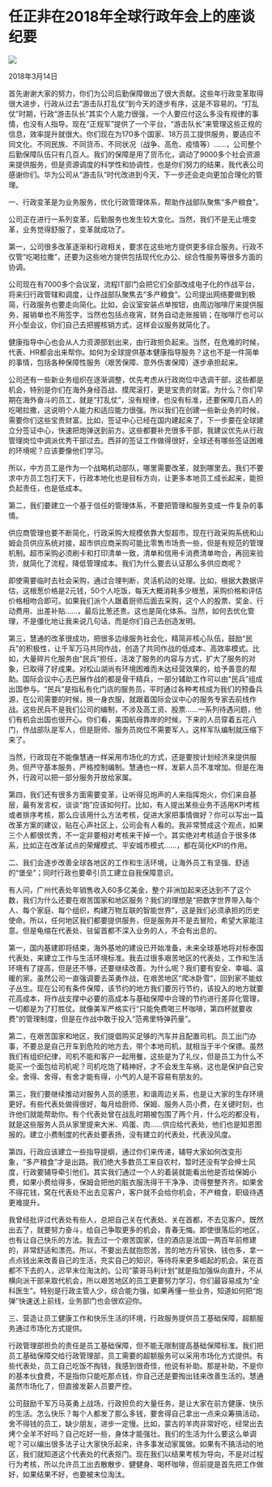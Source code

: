 # 任正非在2018年全球行政年会上的座谈纪要
<img class="pv" src="https://api.visitor.plantree.me/visitor-badge/pv?namespace=plantree.me&key=renzhengfei-speeches/任正非在2018年全球行政年会上的座谈纪要.md">


2018年3月14日



首先谢谢大家的努力，你们为公司后勤保障做出了很大贡献。这些年行政变革取得很大进步，行政从过去“游击队打乱仗”到今天的逐步有序，这是不容易的。“打乱仗”时期，行政“游击队长”其实个人能力很强，一个人要应付这么多没有规律的事情，也没有人指导。现在“正规军”提供了一个平台，“游击队长”来管理这些正规的信息，效率提升就很大。你们现在为170多个国家、18万员工提供服务，要适应不同文化、不同民族、不同货币、不同状况（战争、高危、疫情等）……，公司整个后勤保障队伍只有几百人。我们的保障是用了货币化，调动了9000多个社会资源来提供服务，但是资源调度的科学性和协调性，也是你们努力的结果，我代表公司感谢你们。华为公司从“游击队”时代改进到今天，下一步还会走向更加合理化的管理。

一、行政变革是为业务服务，优化行政管理体系，帮助作战部队聚焦“多产粮食”。

公司正在进行一系列变革，后勤服务也发生较大变化。当然，我们不是无止境变革，业务觉得舒服了，变革就成功了。

第一，公司很多改革逐渐和行政相关，要求在这些地方提供更多综合服务。行政不仅管“吃喝拉撒”，还要为这些地方提供包括现代化办公、综合性服务等很多方面的协调。

公司现在有7000多个会议室，流程IT部门会把它们全部改成电子化的作战平台，将来归行政管辖和调度，让作战部队聚焦去“多产粮食”。公司提出网络要做到极简，行政服务也要走向简化。比如，会议室安装点单按钮，由周边咖啡厅来提供服务，报销单也不用签字，当然也包括点夜宵，财务自动走账报销；在咖啡厅也可以开小型会议，你们自己去把握核销方式，这样会议服务就简化了。

健康指导中心也会从人力资源部划出来，由行政担负起来。当然，在危难的时候，代表、HR都会出来帮你。如何为全球提供基本健康指导服务？这也不是一件简单的事情，包括各种保障性服务（艰苦保障、意外伤害保障）逐步承担起来。

公司还有一些新业务组织在逐渐调整，优先考虑从行政岗位中选调干部，这些都是机会，特别是你们在海外身经百战、摸爬滚打，更是宝贵的财富。为什么？你们早期在海外奋斗的员工，就是“打乱仗”，没有规律，也没有标准，还要保障几百人的吃喝拉撒，这说明个人能力和适应能力很强。所以我们在创建一些新业务的时候，需要你们这些宝贵财富。比如，签证中心已经在国内建起来了，下一步要在全球建立分签证中心，快速把炮弹送到前方。这些都要补充很多干部，我建议优先从行政管理岗位中调派优秀干部过去。西非的签证工作做得很好，全球还有哪些签证困难的环境呢？应该要像他们学习。

所以，中方员工是作为一个战略机动部队，哪里需要改革，就到哪里去。我们不要求中方员工包打天下，行政本地化也是目标方向，让更多本地员工成长起来，能担负起责任，也是低成本。

第二，我们要建立一个基于信任的管理体系，不要把管理和服务变成一件复杂的事情。

供应商管理也要不断简化，行政采购大规模依靠大型超市。现在行政采购系统和山姆会员供应系统对接，超市供应商采购可能比零售市场贵一些，但是有规范的管理机制。超市采购必须刷卡和打印清单一致，清单和信用卡消费清单吻合，再回来验货，就简化了流程，降低管理成本。我们为什么要去认证那么多供应商呢？

即使需要临时去社会采购，通过合理判断，灵活机动的处理。比如，根据大数据评估，这根葱价格是2元钱，50个人吃饭，每天大概消耗多少根葱，采购价格和评估价格相吻合即可。如果我们派个人跟着厨师后面去采购，这个人的股票、奖金、行动费用、出差补贴……，最后比葱还贵。这也是简化体系。当然，如何去优化管理，不是僵化地让我来说几句话，而是你们自己去创造发明。

第三，慧通的改革很成功，把很多边缘服务社会化，精简非核心队伍，鼓励“民兵”的积极性，让千军万马共同作战，创造了共同作战的低成本、高效率模式。比如，大量碎片化服务由“民兵”担任，活泼了服务的内容与方式，扩大了服务的对象，已取得了好成果。对松山湖尚有环境困难而未达经营效果的，给予善意的帮助。国际会议中心去巴展作战的都是骨干精兵，一部分辅助工作可以由“民兵”组成出国参与。“民兵”是指私有化门店的服务员，平时通过各种考核成为我们的预备兵源，在公司需要的时候，换一身衣服，就跟着国际会议中心的服务专家去前线作战。这些民兵不是我们公司的编制，不涉及高工资、股票……一系列待遇问题，他们有机会出国也很开心。你们看，美国航母靠岸的时候，下来的人员穿着五花八门，作战部队是军人，但是厨师、服务员岗位不需要军人。这样军队编制就压缩下来了。

当然，行政现在不能像慧通一样采用市场化的方式，还是要按计划经济来提供服务。但严守基本服务，严格控制编制。慧通也一样，发薪人员不准增加。但是在海外，行政可以把一部分服务开放给家属。

第四，我们还有很多方面需要变革，让听得见炮声的人来指挥炮火，你们来自基层，最有发言权，谈谈“炮”应该如何打。比如，有人提出某些业务不适用KPI考核或者排序考核，那么应该用什么方法考核，促进大家把事情做好？你可以写出一篇改革方案的建议，贴在心声社区上，公司会有人看的。我非常赞成这个观点，如果三个人都很优秀，不一定非要相对考核来干掉一个。其实绝对考核适合于很多体系，比如正在改革试点的荣耀模式、平安城市模式……，都在简化KPI的作用。

二、我们会逐步改善全球各地区的工作和生活环境，让海外员工有坚强、舒适的“堡垒”；同时行政也要牵引员工建立自我保障意识。

有人问，广州代表处年销售收入60多亿美金，整个非洲加起来还达到不了这个数，我们为什么还要在艰苦国家和地区服务？我们的理想是“把数字世界带入每个人、每个家庭、每个组织，构建万物互联的智能世界”，这是我们必须承担的历史使命。所以，任何地区我们都要提供服务，但是服务并不是去冒险，希望大家能注意。但是龟缩在代表处、驻留首都不深入业务的人，不会有出息的。

第一，国内基建即将结束，海外基地的建设已开始准备，未来全球基地将对标泰国代表处，来建立工作与生活环境标准。我去过很多艰苦地区的代表处，工作和生活环境有了提高，但是还不够，还要继续改善。为什么呢？我们要有安全、幸福、温暖的家。虽然公司一直强调要去英勇作战，在艰苦地区“爬冰卧雪”，回到家不能蚊子丛生。现在公司有条件保障，该节约的地方我们要厉行节约，该投入的地方就要花高成本，将作战支撑中必要的高成本与基础保障中合理的节约进行差异化管理，一切都是为了打胜仗。就像美军严格实行“只能免费喝三杯咖啡，第四杯就要收费”的管理制度，但是在作战中敢于投入“范弗里特弹药量”。

第二，在艰苦国家和地区，我们提倡购买足够的汽车并且配置司机。员工出门办事，不要总是自己开车到危险的地方去，带个本地司机，就相当于半个保镖。虽然我们有组织纪律，司机不能和客户一起用餐，这些是为了礼仪，但是员工为什么不能买一个面包给司机呢？司机吃饱了精神好，才不会发生车祸，这也是保护自己安全。舍得、舍得，有舍才能有得，小气的人是不容易有朋友的。

第三，我们要继续推动对服务人员的感恩，和谐周边关系，也是让大家的生存环境更好。有些代表处做得很好，每月给厨师、保姆、服务人员小费，在关键时刻，也许他们就能帮助你。有个代表处曾在战乱时期被包围了两个月，什么吃的都没有，就是这些服务人员从家里提来大米、鸡蛋、肉……供应给代表处，他们也是知恩图报的。建立小费制度的代表处要表扬，没有建立的代表处，代表没风度。

第四，行政应该建立一些指导提纲，通过你们来传递，辅导大家如何改变形象，“多产粮食”才是出路。我们绝大多数员工来自农村，暂时还没有学会绅士风度，行政要辅导牵引他们。其实我们通过一个人的着装就能看出他是否给保姆小费，如果小费给得多，保姆会把他的脏衣服洗得干干净净、烫得整整齐齐。如果舍不得花钱，窝在代表处不出去见客户，客户就不会给你机会，不产粮食，职级待遇更难提升。

我曾经批评过代表处有些人，总把自己关在代表处、关在首都，不去见客户。既然出去了，就要努力奋斗，给自己争取更多的机会，青春无悔。即使很落后的地区，也有让自己快乐的方法。我去过一个艰苦国家，住的酒店是法国一两百年前修建的，非常舒适和漂亮。所以，不要出去就抱怨苦，苦的地方升官快、钱也多，拿一点点钱出来改善自己的生活，充实自己的知识，等待将来更多崛起的机会。呆在首都不下去的人，迟早末位淘汰的。公司“蒙哥马利计划”就是指加强纵向直升，不从横向派干部来取代机会，所以艰苦地区的员工更要努力学习，你们最容易成为“全科医生”。特别是行政主管人少，综合能力强，如果再懂一些业务，知道如何把“炮弹”快速送上前线，业务部门也会很欢迎你。

三、营造让员工健康工作和快乐生活的环境，行政服务提供员工基础保障，超额服务通过市场化方式提供。

行政管理部担负的责任是员工基础保障，但不能无限制提高基础保障标准。我们把员工基础保障交给行政管理部，员工需要的超额服务可以采用市场化方式提供。有些代表处，员工自己吃饭不掏钱，我感到很奇怪，他说有补助。那是补助，不是你的基本伙食费，不是指你只能吃那点钱，你自己还是要掏出钱来改善生活的。慧通虽然市场化了，但直接发薪人员要严控。

公司鼓励千军万马英勇上战场，行政担负的大量任务，是让大家在前方健康、快乐的生活。怎么快乐？每个人都发了那么多钱，要舍得自己拿出一点来众筹搞活动，舍不得钱的员工，缺少朋友，进步一定慢。比如，蒙古的羊肉非常好吃，经常出去烤个全羊不好吗？自己吃好一些，身体才能强壮。我们的生活为什么要这么单调呢？可以编出很多法子让大家快乐起来，许多事发动家属做。如果有不搞活动的地区，我们就知道这个代表处的代表抠门。现在我们以结果考核为导向，不是对过程行为考核，所以允许员工出去散散步、健健身、喝杯咖啡，但前提是首先把工作做好，如果结果不好，也要被末位淘汰。
